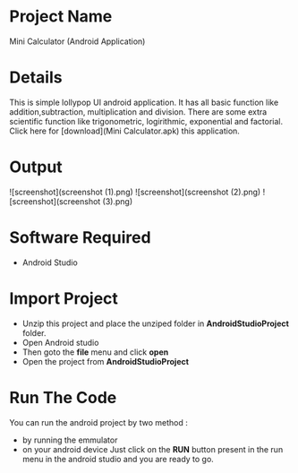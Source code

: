 # Project Name
Mini Calculator (Android Application)

# Details
This is simple lollypop UI android application. It has all basic function like addition,subtraction, multiplication and division. There are some extra scientific function like trigonometric, logirithmic, exponential and factorial.
Click here for [download](Mini Calculator.apk) this application.

# Output
![screenshot](screenshot (1).png) ![screenshot](screenshot (2).png) ![screenshot](screenshot (3).png)

# Software Required
* Android Studio

# Import Project
* Unzip this project and place the unziped folder in **AndroidStudioProject** folder.
* Open Android studio
* Then goto the **file** menu and click **open**
* Open the project from **AndroidStudioProject**

# Run The Code
You can run the android project by two method :
* by running the emmulator
* on your android device
Just click on the **RUN** button present in the run menu in the android studio and you are ready to go.
